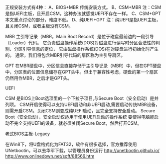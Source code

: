正规安装方式有4种：
A、BIOS+MBR 传统安装方式。
B、CSM+MBR 注：CSM是指UEFI主板，且开启CSM，这种办法就感觉UEFI不存在一样。
C、CSM+GPT 本文重点讨论的部分，难度不低。
D、纯UEFI+GPT 注：纯UEFI是指UEFI主板，且关闭CSM，或者主板没有CSM。

MBR
主引导记录（MBR，Main Boot Record）是位于磁盘最前边的一段引导（Loader）代码。
它负责磁盘操作系统(DOS)对磁盘进行读写时分区合法性的判别、分区引导信息的定位，
它由磁盘操作系统(DOS)在对硬盘进行初始化时产生的。
通常，我们将包含MBR引导代码的扇区称为主引导扇区。

GPT
在MBR硬盘中，分区信息直接存储于主引导记录（MBR）中，但在GPT硬盘中，分区表的位置信息储存在GPT头中。但出于兼容性考虑，硬盘的第一个扇区仍然用作MBR，之后才是GPT头。


UEFI

CSM
是BIOS上Boot选项里的一个下拉子项目,与Secure Boot（安全启动）是并列项。
CSM开启使得可以支持UEFI启动和非UEFI启动,需要启动传统MBR设备，则需开启CSM。关闭CSM则变成纯UEFI启动，且完全支持安全启动。
Secure Boot（安全启动），安全启动仅适用于使用UEFI启动的操作系统
要使得电脑能启动不完全支持UEFI的设备，就必须关闭Secure Boot，然后打开CSM。

老式BIOS主板-Legacy

在Win8下，将U盘格式化为FAT32，软件有很多选择，官方推荐使用UNetbootin，可以去华军下载，以管理员身份运行
http://unetbootin.github.io/
http://www.onlinedown.net/soft/88566.htm




